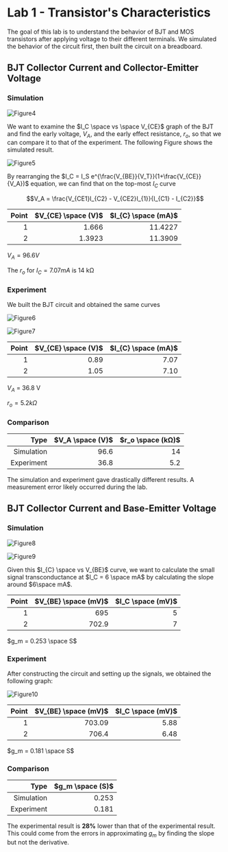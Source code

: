 # Lab 1 - Transistor's Characteristics

The goal of this lab is to understand the behavior of BJT and MOS transistors after applying voltage to their different terminals.
We simulated the behavior of the circuit first, then built the circuit on a breadboard.

## BJT Collector Current and Collector-Emitter Voltage

### Simulation
![Figure4](./image/Figure4.png)

We want to examine the $I_C \space vs \space V_{CE}$ graph of the BJT and find the early voltage, $V_A$, and the early effect resistance, $r_o$, so that we can compare it to that of the experiment. The following Figure shows the simulated result.

![Figure5](./image/Figure5.png)

By rearranging the $I_C = I_S e^{\frac{V_{BE}}{V_T}}(1+\frac{V_{CE}}{V_A})$ equation, we can find that on the top-most $I_C$ curve

$$V_A = \frac{V_{CE1}I_{C2} - V_{CE2}I_{1}}{I_{C1} - I_{C2}}$$

| Point | $V_{CE} \space (V)$| $I_{C} \space (mA)$|
|------:|-------:|------:|
| 1 | 1.666 | 11.4227 |
| 2 | 1.3923 | 11.3909 |

$V_A = 96.6 V$

The $r_o$ for $I_C = 7.07 mA$ is 14 kΩ

### Experiment

We built the BJT circuit and obtained the same curves

![Figure6](./image/Figure6.png)

![Figure7](./image/Figure7.png)

| Point | $V_{CE} \space (V)$| $I_{C} \space (mA)$|
|------:|-------:|------:|
| 1 | 0.89 | 7.07 |
| 2 | 1.05 | 7.10 |

$V_A$ = 36.8 V

$r_o = 5.2 kΩ$

### Comparison

| Type | $V_A \space (V)$ | $r_o \space (kΩ)$ |
|-----:|------:|------:|
| Simulation | 96.6 | 14 |
| Experiment | 36.8 | 5.2 |

The simulation and experiment gave drastically different results. A measurement error likely occurred during the lab.

## BJT Collector Current and Base-Emitter Voltage


### Simulation

![Figure8](./image/Figure9.png)

![Figure9](./image/Figure8.png)

Given this $I_{C} \space vs V_{BE}$ curve, we want to calculate the small signal transconductance at $I_C = 6 \space mA$ by calculating the slope around $6\space mA$.


| Point  | $V_{BE} \space (mV)$ | $I_C \space (mV)$ |
|-:|-:|-:|
| 1 | 695 | 5 |
| 2 | 702.9 | 7 |

$g_m = 0.253 \space S$

### Experiment

After constructing the circuit and setting up the signals, we obtained the following graph: 

![Figure10](./image/Figure10.png)

| Point  | $V_{BE} \space (mV)$ | $I_C \space (mV)$ |
|-:|-:|-:|
| 1 | 703.09 | 5.88 |
| 2 | 706.4 | 6.48 |

$g_m = 0.181 \space S$

### Comparison

| Type | $g_m \space (S)$ |
|-----:|------:|
| Simulation | 0.253 |
| Experiment | 0.181 |

The experimental result is **28%** lower than that of the experimental result. This could come from the errors in approximating $g_m$ by finding the slope but not the derivative.
